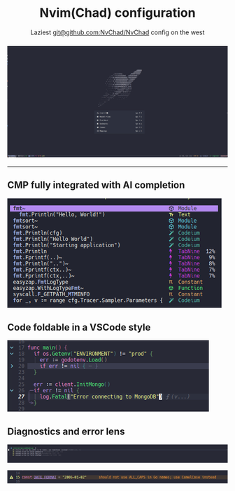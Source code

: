 <h1 align="center">Nvim(Chad) configuration</h1>
<p align="center">Laziest <a href="https://github.com/NvChad/NvChad">git@github.com:NvChad/NvChad</a> config on the west<p>
<h3 align="center">
    
![prv-min](./img/prv.png)

</h3>
<hr>

## CMP fully integrated with AI completion

![cmp](./img/cmp.png)

## Code foldable in a VSCode style

![fold](./img/fold.png)

## Diagnostics and error lens

![diagnostics](./img/diagnostics.png)

![error](./img/error_lens.png)
